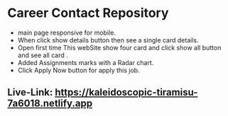 #  Career Contact Repository
* main page responsive for mobile.
* When click show details button then see a single card details.
* Open first time This webSite show four card and click show all button and see all card .
* Added Assignments marks with a Radar chart.
* Click Apply Now button for apply this job.

## Live-Link: https://kaleidoscopic-tiramisu-7a6018.netlify.app
